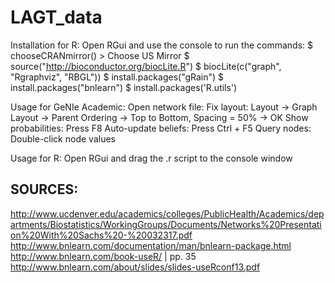 # LAGT_data

Installation for R:
  Open RGui and use the console to run the commands:
    $ chooseCRANmirror()
      > Choose US Mirror
    $ source("http://bioconductor.org/biocLite.R")
    $ biocLite(c("graph", "Rgraphviz", "RBGL"))
    $ install.packages("gRain")
    $ install.packages("bnlearn")
    $ install.packages('R.utils')

Usage for GeNIe Academic:
  Open network file:
    Fix layout: Layout -> Graph Layout -> Parent Ordering -> Top to Bottom, Spacing = 50% -> OK
    Show probabilities: Press F8
    Auto-update beliefs: Press Ctrl + F5
    Query nodes: Double-click node values 

Usage for R:
  Open RGui and drag the .r script to the console window


## SOURCES: 
http://www.ucdenver.edu/academics/colleges/PublicHealth/Academics/departments/Biostatistics/WorkingGroups/Documents/Networks%20Presentation%20With%20Sachs%20-%20032317.pdf
http://www.bnlearn.com/documentation/man/bnlearn-package.html
http://www.bnlearn.com/book-useR/ | pp. 35
http://www.bnlearn.com/about/slides/slides-useRconf13.pdf
